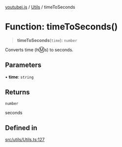 [youtubei.js](../../../README.md) / [Utils](../README.md) / timeToSeconds

# Function: timeToSeconds()

> **timeToSeconds**(`time`): `number`

Converts time (h:m:s) to seconds.

## Parameters

• **time**: `string`

## Returns

`number`

seconds

## Defined in

[src/utils/Utils.ts:127](https://github.com/LuanRT/YouTube.js/blob/4729016fb98e7045ee4043857be7eef780c01e35/src/utils/Utils.ts#L127)
